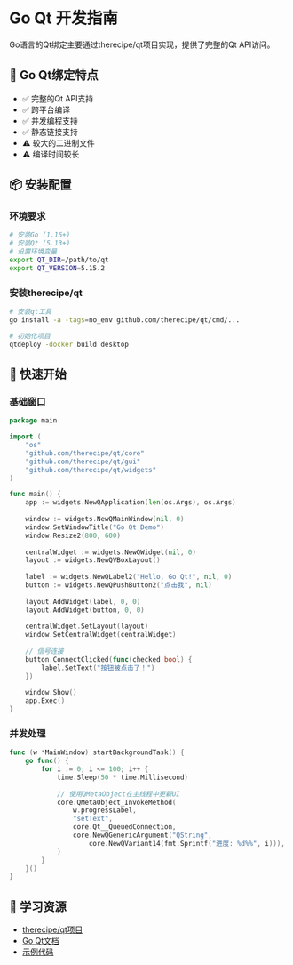 # Go Qt 开发指南

Go语言的Qt绑定主要通过therecipe/qt项目实现，提供了完整的Qt API访问。

## 🐹 Go Qt绑定特点

- ✅ 完整的Qt API支持
- ✅ 跨平台编译
- ✅ 并发编程支持
- ✅ 静态链接支持
- ⚠️ 较大的二进制文件
- ⚠️ 编译时间较长

## 📦 安装配置

### 环境要求
```bash
# 安装Go (1.16+)
# 安装Qt (5.13+)
# 设置环境变量
export QT_DIR=/path/to/qt
export QT_VERSION=5.15.2
```

### 安装therecipe/qt
```bash
# 安装qt工具
go install -a -tags=no_env github.com/therecipe/qt/cmd/...

# 初始化项目
qtdeploy -docker build desktop
```

## 🚀 快速开始

### 基础窗口
```go
package main

import (
    "os"
    "github.com/therecipe/qt/core"
    "github.com/therecipe/qt/gui"
    "github.com/therecipe/qt/widgets"
)

func main() {
    app := widgets.NewQApplication(len(os.Args), os.Args)
    
    window := widgets.NewQMainWindow(nil, 0)
    window.SetWindowTitle("Go Qt Demo")
    window.Resize2(800, 600)
    
    centralWidget := widgets.NewQWidget(nil, 0)
    layout := widgets.NewQVBoxLayout()
    
    label := widgets.NewQLabel2("Hello, Go Qt!", nil, 0)
    button := widgets.NewQPushButton2("点击我", nil)
    
    layout.AddWidget(label, 0, 0)
    layout.AddWidget(button, 0, 0)
    
    centralWidget.SetLayout(layout)
    window.SetCentralWidget(centralWidget)
    
    // 信号连接
    button.ConnectClicked(func(checked bool) {
        label.SetText("按钮被点击了！")
    })
    
    window.Show()
    app.Exec()
}
```

### 并发处理
```go
func (w *MainWindow) startBackgroundTask() {
    go func() {
        for i := 0; i <= 100; i++ {
            time.Sleep(50 * time.Millisecond)
            
            // 使用QMetaObject在主线程中更新UI
            core.QMetaObject_InvokeMethod(
                w.progressLabel,
                "setText",
                core.Qt__QueuedConnection,
                core.NewQGenericArgument("QString", 
                    core.NewQVariant14(fmt.Sprintf("进度: %d%%", i))),
            )
        }
    }()
}
```

## 🔗 学习资源

- [therecipe/qt项目](https://github.com/therecipe/qt)
- [Go Qt文档](https://pkg.go.dev/github.com/therecipe/qt)
- [示例代码](https://github.com/therecipe/qt/tree/master/internal/examples)
